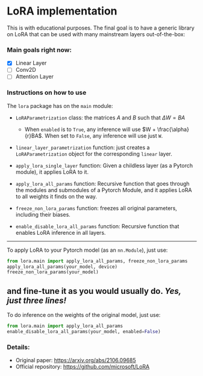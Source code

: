 # LoRA implementation

This is with educational purposes.  The final goal is to have a generic library on LoRA that can be used with many mainstream layers out-of-the-box:

### Main goals right now:

- [x] Linear Layer
- [ ] Conv2D
- [ ] Attention Layer

### Instructions on how to use

The `lora` package has on the `main` module:
- `LoRAParametrization` class: the matrices $A$ and $B$ such that $\Delta W = BA$
 
  - When `enabled` is to `True`, any inference will use $W + \frac{\alpha}{r}BA$. When set to `False`, any inference will use just `W`. 
- `linear_layer_parametrization` function: just creates a `LoRAParametrization` object for the corresponding `linear` layer.
- `apply_lora_single_layer` function: Given a childless layer (as a Pytorch module), it applies LoRA to it.
- `apply_lora_all_params` function: Recursive function that goes through the modules and submodules of a Pytorch Module, and it applies LoRA to all weights it finds on the way.
- `freeze_non_lora_params` function: freezes all original parameters, including their biases.
- `enable_disable_lora_all_params` function: Recursive function that enables LoRA inference in all layers.

--- 
To apply LoRA to your Pytorch model (as an `nn.Module`), just use:
```Python
from lora.main import apply_lora_all_params, freeze_non_lora_params
apply_lora_all_params(your_model, device)
freeze_non_lora_params(your_model)
```
and fine-tune it as you would usually do.
*Yes, just three lines!*
---

To do inference on the weights of the original model, just use:
```Python
from lora.main import apply_lora_all_params
enable_disable_lora_all_params(your_model, enabled=False)
```


### Details:
- Original paper: https://arxiv.org/abs/2106.09685
- Official repository: https://github.com/microsoft/LoRA
 
